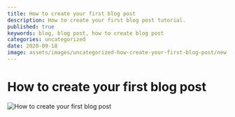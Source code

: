 ```yaml
---
title: How to create your first blog post
description: How to create your first blog post tutorial.
published: true
keywords: blog, blog post, how to create blog post
categories: uncategorized
date: 2020-09-18
image: assets/images/uncategorized-how-create-your-first-blog-post/new-post.jpg
---
```


# How to create your first blog post

![How to create your first blog post](assets/images/uncategorized-how-create-your-first-blog-post/new-post.jpg)




